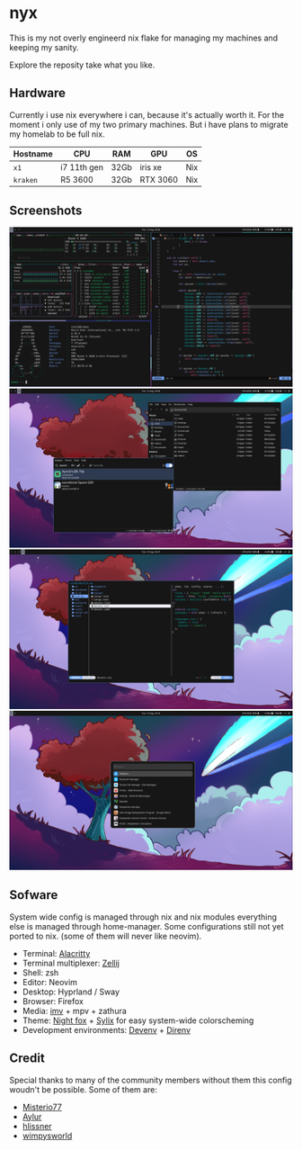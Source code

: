 # nyx

This is my not overly engineerd nix flake for managing my machines and keeping my sanity.

Explore the reposity take what you like.

## Hardware

Currently i use nix everywhere i can, because it's actually worth it. For the moment i only use of my two primary machines. But i have plans to migrate my homelab to be full nix.

| Hostname | CPU         | RAM  | GPU      | OS  |
| -------- | ----------- | ---- | -------- | --- |
| `x1`     | i7 11th gen | 32Gb | iris xe  | Nix |
| `kraken` | R5 3600     | 32Gb | RTX 3060 | Nix |

## Screenshots

![Terminal](/assets/images/doc/primary.png)
![GUI file manager](/assets/images/doc/gui-file-manager.png)
![TUI file manager](/assets/images/doc/tui-file-manager.png)
![Application Launcher](/assets/images/doc/application-launcher.png)

## Sofware

System wide config is managed through nix and nix modules everything else is managed through home-manager. Some configurations still not yet ported to nix. (some of them will never like neovim).

- Terminal: [Alacritty](https://github.com/alacritty/alacritty)
- Terminal multiplexer: [Zellij](https://github.com/zellij-org/zellij)
- Shell: zsh
- Editor: Neovim
- Desktop: Hyprland / Sway
- Browser: Firefox
- Media: [imv](https://sr.ht/~exec64/imv/) + mpv + zathura
- Theme: [Night fox](https://github.com/EdenEast/nightfox.nvim/blob/main/extra/carbonfox/base16.yaml) + [Sylix](https://github.com/danth/stylix) for easy system-wide colorscheming
- Development environments: [Devenv](https://github.com/cachix/devenv) + [Direnv](https://github.com/nix-community/nix-direnv)

## Credit

Special thanks to many of the community members without them this config woudn't be possible. Some of them are:

- [Misterio77](https://github.com/Misterio77/nix-config)
- [Aylur](https://github.com/Aylur/dotfiles)
- [hlissner](https://github.com/hlissner/dotfiles)
- [wimpysworld](https://github.com/wimpysworld/nix-config)

